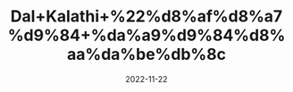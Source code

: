 ---
title: 'Dal+Kalathi+%22%d8%af%d8%a7%d9%84+%da%a9%d9%84%d8%aa%da%be%db%8c'
date: '2022-11-22' 
metatag: '' 
inventory: '0' 
draft: false 
# meta description 
shortDescripton: 'Horse+Gram%22+traditional+medicine+for+having+potential+effect+on+amenorrhea%2c+bile+stones%2c+conjunctivitis%2c+rheumatism%2c+piles%2c+diabetes.'
description: 'Herbs+%d8%ac%da%91%db%8c+%d8%a8%d9%88%d9%b9%db%8c'
longdescription: ''
tags: ''
brand: ''
subCategory: ''
unit: '10 gm-Pk'
sellCount: '0'
featured: True
# product Price
price: '30.0'
# Product Short Description
shortDescription: 'Horse+Gram%22+traditional+medicine+for+having+potential+effect+on+amenorrhea%2c+bile+stones%2c+conjunctivitis%2c+rheumatism%2c+piles%2c+diabetes.'
productID: '028304B4-0339-ED11-9968-005056B3A416'
type: 'products'
category: 'Herbs+%d8%ac%da%91%db%8c+%d8%a8%d9%88%d9%b9%db%8c' 
thumnailproduct: 'https://eraconnect.blob.core.windows.net/product-images/aminsaddiquidawakhana/65e74146-501a-48cb-82d2-45579964986c.webp' 
images:
  - image: 'https://eraconnect.blob.core.windows.net/product-images/aminsaddiquidawakhana/65e74146-501a-48cb-82d2-45579964986c.webp'  
Variants:
---